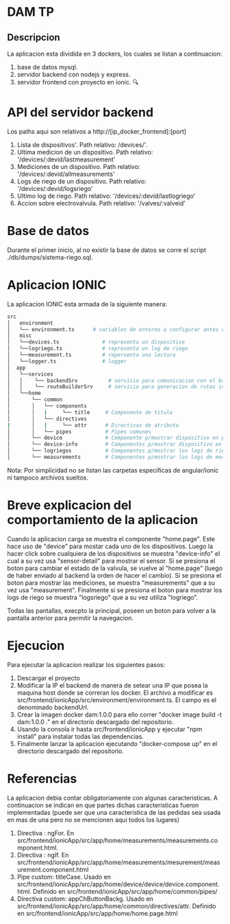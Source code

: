 
DAM TP 
=======================

## Descripcion

La aplicacion esta dividida en 3 dockers, los cuales se listan a continuacion:
1. base de datos mysql.
2. servidor backend con nodejs y express.
3. servidor frontend con proyecto en ionic. 🔍

# API del servidor backend

Los paths aqui son relativos a http://[ip_docker_frontend]:[port]

1. Lista de dispositivos'. Path relativo: /devices/'. 
2. Ultima medicion de un dispositivo. Path relativo: '/devices/:devid/lastmeasurement' 
3. Mediciones de un dispositivo. Path relativo: '/devices/:devid/allmeasurements'
4. Logs de riego de un dispositivo. Path relativo: '/devices/:devid/logsriego'
5. Ultimo log de riego. Path relativo: '/devices/:devid/lastlogriego'          
6. Accion sobre electrovalvula. Path relativo: '/valves/:valveid'       

# Base de datos

Durante el primer inicio, al no existir la base de datos se corre el script  ./db/dumps/sistema-riego.sql.

# Aplicacion IONIC

La aplicacion IONIC esta armada de la siguiente manera:
 ```sh
src
│   environment
│   └── environment.ts      # variables de entorno a configurar antes de correr el proyecto
│   misc                        
│   └──devices.ts              # representa un dispositivo
│   └──logriego.ts             # representa un log de riego
│   └──measurement.ts          # repersenta una lectura
│   └──logger.ts               # logger
│  app
│   └──services                    
│   │    └── backendSrv          # servicio para comunicacion con el backend
│   │    └── routeBuilderSrv     # servicio para generacion de rutas internas
│   └──home                    
│       └── common              
│       │   └── components      
│       │   |     └── title     # Componente de titulo
│       │   └── directives      
|       │   |     └── attr      # Directivas de atributo      
│       │   └── pipes           # Pipes comunes
│       └── device              # Componente p/mostrar dispositivo en pagina principal
│       └── device-info         # Componentes p/mostrar dispositivo en pagina del dispositivo
│       └── logriegos           # Componentes p/mostrar los logs de riego de un dispositivo
│       └── measurements        # Componentes p/mostrar los logs de mediciones de un dispositivo
```
Nota: Por simplicidad no se listan las carpetas especificas de angular/ionic ni tampoco archivos sueltos.

# Breve explicacion del comportamiento de la aplicacion

Cuando la aplicacion carga se muestra el componente "home.page". Este hace uso de "device" para mostar
cada uno de los dispositivos.
Luego la hacer click sobre cualquiera de los dispositivos se muestra "device-info" el cual a su vez usa
"sensor-detail" para mostrar el sensor. Si se presiona el boton para cambiar el estado de la valvula, se
vuelve al "home.page" (luego de haber enviado al backend la orden de hacer el cambio). Si se presiona el 
boton para mostrar las mediciones, se muestra "measurements" que a su vez usa "measurement". Finalmente si
se presiona el boton para mostrar los logs de riego se muestra "logsriego" que a su vez utiliza "logriego".

Todas las pantallas, execpto la principal, poseen un boton para volver a la pantalla anterior para permitir
la navegacion.

#  Ejecucion
Para ejecutar la aplicacion realizar los siguientes pasos:

1. Descargar el proyecto 
2. Modificar la IP el backend de manera de setear una IP que posea la maquina host donde se correran los docker.
   El archivo a modificar es src/frontend/ionicApp/src/environment/environment.ts. El campo es el denominado
   backendUrl.
3. Crear la imagen docker dam:1.0.0 para ello correr "docker image build -t dam:1.0.0 ." en el directorio descargado
   del repositorio.
4. Usando la consola ir hasta src/frontend/ionicApp y ejecutar "npm install" para instalar todas las dependencias.
5. Finalmente lanzar la aplicacion ejecutando "docker-compose up" en el directorio descargado del repositorio.

# Referencias
La aplicacion debia contar obligatoriamente con algunas caracteristicas. A continuacion se indican en que partes
dichas caracteristicas fueron implementadas (puede ser que una caracteristica de las pedidas sea usada en mas de 
una pero no se mencionen aqui todos los lugares)
1. Directiva : ngFor. En src/frontend/ionicApp/src/app/home/measurements/measurements.component.html.
2. Directiva : ngIf.  En src/frontend/ionicApp/src/app/home/measurements/mesurement/measurement.component.html
3. Pipe custom: titleCase. Usado en src/frontend/ionicApp/src/app/home/device/device/device.component.html. Definido en 
   src/frontend/ionicApp/src/app/home/common/pipes/
4. Directiva custom: appChButtonBackg. Usado en src/frontend/ionicApp/src/app/home/common/directives/attr. Definido en 
   src/frontend/ionicApp/src/app/home/home.page.html
